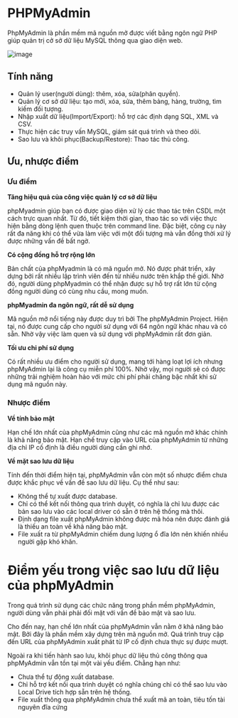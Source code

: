 # PHPMyAdmin

PhpMyAdmin là phần mềm mã nguồn mở được viết bằng ngôn ngữ PHP giúp quản trị cở sở dữ liệu MySQL thông qua giao diện web. 

![image](https://user-images.githubusercontent.com/111716161/191202445-bb134896-fa77-4a3c-b67e-c2c7a55ad08a.png)

## Tính năng

- Quản lý user(người dùng): thêm, xóa, sửa(phân quyền).
- Quản lý cơ sở dữ liệu: tạo mới, xóa, sửa, thêm bảng, hàng, trường, tìm kiếm đối tượng.
- Nhập xuất dữ liệu(Import/Export): hỗ trợ các định dạng SQL, XML và CSV.
- Thực hiện các truy vấn MySQL, giám sát quá trình và theo dõi.
- Sao lưu và khôi phục(Backup/Restore): Thao tác thủ công.

## Ưu, nhược điểm 

### Ưu điểm

**Tăng hiệu quả của công việc quản lý cơ sở dữ liệu**

phpMyadmin giúp bạn có được giao diện xử lý các thao tác trên CSDL một cách trực quan nhất. Từ đó, tiết kiệm thời gian, thao tác so với việc thực hiện bằng dòng lệnh quen thuộc trên command line. Đặc biệt, công cụ này rất đa năng khi có thể vừa làm việc với một đối tượng mà vẫn đồng thời xử lý được những vấn đề bất ngờ.

**Có cộng đồng hỗ trợ rộng lớn**

Bản chất của phpMyadmin là có mã nguồn mở. Nó được phát triển, xây dựng bởi rất nhiều lập trình viên đến từ nhiều nước trên khắp thế giới. Nhờ đó, người dùng phpMyadmin có thể nhận được sự hỗ trợ rất lớn từ cộng đồng người dùng có cùng nhu cầu, mong muốn.

**phpMyadmin đa ngôn ngữ, rất dễ sử dụng**

Mã nguồn mở nổi tiếng này được duy trì bởi The phpMyAdmin Project. Hiện tại, nó được cung cấp cho người sử dụng với 64 ngôn ngữ khác nhau và có sẵn. Nhờ vậy việc làm quen và sử dụng với phpMyAdmin rất đơn giản.

**Tối ưu chi phí sử dụng**

Có rất nhiều ưu điểm cho người sử dụng, mang tới hàng loạt lợi ích nhưng phpMyAdmin lại là công cụ miễn phí 100%. Nhờ vậy, mọi người sẽ có được những trải nghiệm hoàn hảo với mức chi phí phải chăng bậc nhất khi sử dụng mã nguồn này.

### Nhược điểm

**Về tính bảo mật**

Hạn chế lớn nhất của phpMyAdmin cũng như các mã nguồn mở khác chính là khả năng bảo mật. Hạn chế truy cập vào URL của phpMyAdmin từ những địa chỉ IP cố định là điều người dùng cần ghi nhớ.

**Về mặt sao lưu dữ liệu**

Tính đến thời điểm hiện tại, phpMyAdmin vẫn còn một số nhược điểm chưa được khắc phục về vấn đề sao lưu dữ liệu. Cụ thể như sau:

- Không thể tự xuất được database.
- Chỉ có thể kết nối thông qua trình duyệt, có nghĩa là chỉ lưu được các bản sao lưu vào các local driver có sẵn ở trên hệ thống mà thôi.
- Định dạng file xuất phpMyAdmin không được mã hóa nên được đánh giá là thiếu an toàn về khả năng bảo mật.
- File xuất ra từ phpMyAdmin chiếm dung lượng ổ đĩa lớn nên khiến nhiều người gặp khó khăn.

# Điểm yếu trong việc sao lưu dữ liệu của phpMyAdmin

Trong quá trình sử dụng các chức năng trong phần mềm phpMyAdmin, người dùng vẫn phải phải đối mặt với vấn đề bảo mật và sao lưu.

Cho đến nay, hạn chế lớn nhất của phpMyAdmin vẫn nằm ở khả năng bảo mật. Bởi đây là phần mềm xây dựng trên mã nguồn mở. Quá trình truy cập đến URL của phpMyAdmin xuất phát từ IP cố định chưa thực sự được mượt.

Ngoài ra khi tiến hành sao lưu, khôi phục dữ liệu thủ công thông qua phpMyAdmin vẫn tồn tại một vài yếu điểm. Chẳng hạn như:

- Chưa thể tự động xuất database.
- Chỉ hỗ trợ kết nối qua trình duyệt có nghĩa chúng chỉ có thể sao lưu vào Local Drive tích hợp sẵn trên hệ thống.
- File xuất thông qua phpMyAdmin chưa thể xuất mã an toàn, tiêu tốn tài nguyên đĩa cứng 
